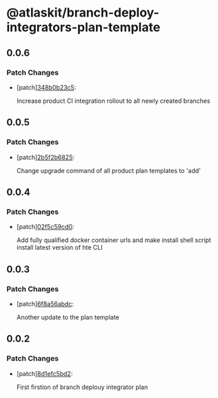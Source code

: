 # @atlaskit/branch-deploy-integrators-plan-template

## 0.0.6

### Patch Changes

- [patch][348b0b23c5](https://bitbucket.org/atlassian/atlaskit-mk-2/commits/348b0b23c5):

  Increase product CI integration rollout to all newly created branches

## 0.0.5

### Patch Changes

- [patch][2b5f2b6825](https://bitbucket.org/atlassian/atlaskit-mk-2/commits/2b5f2b6825):

  Change upgrade command of all product plan templates to 'add'

## 0.0.4

### Patch Changes

- [patch][02f5c59cd0](https://bitbucket.org/atlassian/atlaskit-mk-2/commits/02f5c59cd0):

  Add fully qualified docker container urls and make install shell script install latest version of hte CLI

## 0.0.3

### Patch Changes

- [patch][6f8a56abdc](https://bitbucket.org/atlassian/atlaskit-mk-2/commits/6f8a56abdc):

  Another update to the plan template

## 0.0.2

### Patch Changes

- [patch][8d1efc5bd2](https://bitbucket.org/atlassian/atlaskit-mk-2/commits/8d1efc5bd2):

  First firstion of branch deplouy integrator plan
